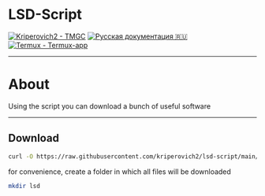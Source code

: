 # **LSD-Script**
[![Kriperovich2 - TMGC](https://img.shields.io/static/v1?label=Kriperovich2&message=LSD-Script&color=red&logo=github)](https://github.com/Kriperovich2/lsd-script "Go to GitHub repo") 
[![Русская документация :ru:](https://img.shields.io/static/v1?label=Termux&message=Русская-документация:&color=blue&logo=github)](https://github.com/Kriperovich2/lsd-script/main/README.md "Go to GitHub repo")
[![Termux - Termux-app](https://img.shields.io/static/v1?label=Termux&message=Termux-app&color=gray&logo=github)](https://github.com/Termux/Termux-app "Go to GitHub repo")

___
# About
Using the script you can download a bunch of useful software
___
## Download
```sh
curl -O https://raw.githubusercontent.com/kriperovich2/lsd-script/main/LSD.py
```

for convenience, create a folder in which all files will be downloaded
```sh
mkdir lsd
```
